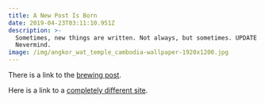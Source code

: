 ```yaml
---
title: A New Post Is Born
date: 2019-04-23T03:11:10.951Z
description: >-
  Sometimes, new things are written. Not always, but sometimes. UPDATE! ->
  Nevermind.
image: /img/angkor_wat_temple_cambodia-wallpaper-1920x1200.jpg
---
```

There is a link to the [brewing post](/post/brewing-chemex/).

Here is a link to a [completely different site](https://www.example.com).
